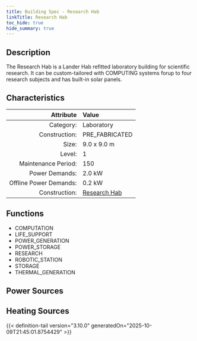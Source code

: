 ```yaml
---
title: Building Spec - Research Hab
linkTitle: Research Hab
toc_hide: true
hide_summary: true
---
```

<!-- This is generated by the MarsSim HelpGenertor, do not edit. -->

## Description
The Research Hab is a Lander Hab refitted laboratory&#10;building for scientific research. It can be custom-tailored with COMPUTING&#10;systems forup to four research subjects and has built-in solar panels.

## Characteristics

| Attribute      | Value |
|--------:|:------|
|Category:|Laboratory|
|Construction:|PRE_FABRICATED|
|Size:|9.0 x 9.0 m|
|Level:|1|
|Maintenance Period:|150|
|Power Demands:|2.0 kW|
|Offline Power Demands:|0.2 kW|
|Construction:|[Research Hab](/docs/definitions/construction/research-hab)|

## Functions
      
- COMPUTATION
- LIFE_SUPPORT
- POWER_GENERATION
- POWER_STORAGE
- RESEARCH
- ROBOTIC_STATION
- STORAGE
- THERMAL_GENERATION


## Power Sources
      

## Heating Sources



{{< definition-tail version="3.10.0" generatedOn="2025-10-09T21:45:01.8754429" >}}

